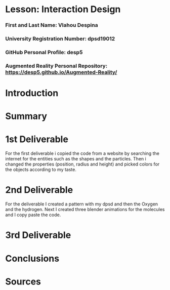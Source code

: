 # Lesson: Interaction Design

### First and Last Name: Vlahou Despina
### University Registration Number: dpsd19012
### GitHub Personal Profile: desp5
### Augmented Reality Personal Repository: https://desp5.github.io/Augmented-Reality/

# Introduction

# Summary


# 1st Deliverable
For the first deliverable i copied the code from a website by searching the internet for the entities such as the shapes and the particles. Then i changed the properties (position, radius and height) and picked colors for the objects according to my taste.

# 2nd Deliverable
For the deliverable I created a pattern with my dpsd and then the Oxygen and the hydrogen. Next I created three blender animations for the molecules and I copy paste the code.

# 3rd Deliverable 


# Conclusions


# Sources
